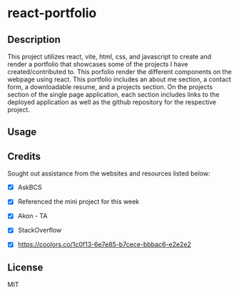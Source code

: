 # react-portfolio

## Description 
This project utilizes react, vite, html, css, and javascript to create and render a portfolio that showcases some of the projects I have created/contributed to. This porfolio render the different components on the webpage using react. This portfolio includes an about me section, a contact form, a downloadable resume, and a projects section. On the projects section of the single page application, each section includes links to the deployed application as well as the github repository for the respective project. 

## Usage


## Credits 
Sought out assistance from the websites and resources listed below: 
- [x] AskBCS
- [x] Referenced the mini project for this week
- [x] Akon - TA
- [x] StackOverflow
- [x] https://coolors.co/1c0f13-6e7e85-b7cece-bbbac6-e2e2e2


## License 
MIT